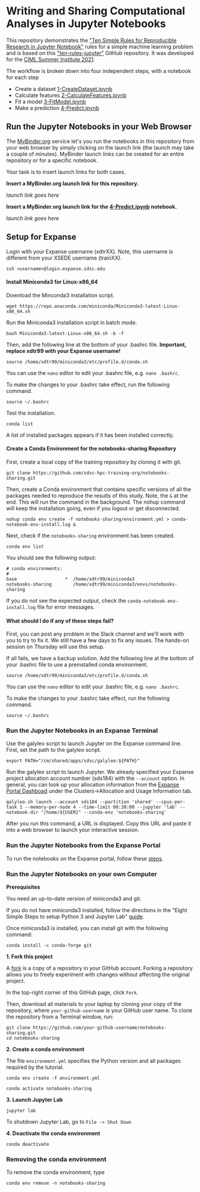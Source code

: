 # Writing and Sharing Computational Analyses in Jupyter Notebooks

This repository demonstrates the ["Ten Simple Rules for Reproducible Research in Jupyter Notebook"](https://arxiv.org/abs/1810.08055) rules for a simple machine learning problem and is based on this ["ten-rules-jupyter"](https://github.com/jupyter-guide/ten-rules-jupyter) GitHub repository. It was developed for the [CIML Summer Institute 2021](https://github.com/ciml-org/ciml-summer-institute-2021).

The workflow is broken down into four independent steps, with a notebook for each step
* Create a dataset [1-CreateDataset.ipynb](notebooks/1-CreateDataset.ipynb) 
* Calculate features [2-CalculateFeatures.ipynb](notebooks/2-CalculateFeatures.ipynb) 
* Fit a model [3-FitModel.ipynb](notebooks/3-FitModel.ipynb) 
* Make a prediction [4-Predict.ipynb](notebooks/4-Predict.ipynb) 

## Run the Jupyter Notebooks in your Web Browser

The [MyBinder.org](https://mybinder.org/) service let's you run the notebooks in this repository from your web browser by simply clicking on the launch link (the launch may take a couple of minutes). MyBinder launch links can be created for an entire repository or for a specific notebook. 

Your task is to insert launch links for both cases.

**Insert a MyBinder.org launch link for this repository.**

*launch link goes here*
 
**Insert a MyBinder.org launch link for the [4-Predict.ipynb](notebooks/4-Predict.ipynb) notebook.**

*launch link goes here*


## Setup for Expanse
Login with your Expanse username (xdtrXX). Note, this username is different from your XSEDE username (trainXX).

```
ssh <username>@login.expanse.sdsc.edu
```

#### Install Miniconda3 for Linux-x86_64
Download the Minconda3 installation script.

```
wget https://repo.anaconda.com/miniconda/Miniconda3-latest-Linux-x86_64.sh
```

Run the Miniconda3 installation script in batch mode.
```
bash Miniconda3-latest-Linux-x86_64.sh -b -f
```

Then, add the following line at the bottom of your .bashrc file. **Important, replace xdtr99 with your Expanse username!**
```
source /home/xdtr99/miniconda3/etc/profile.d/conda.sh
```

You can use the `nano` editor to edit your .bashrc file, e.g. `nano .bashrc`.

To make the changes to your .bashrc take effect, run the following command.
```
source ~/.bashrc
```

Test the installation.
```
conda list
```
A list of installed packages appears if it has been installed correctly.


#### Create a Conda Environment for the notebooks-sharing Repository
First, create a local copy of the training repository by cloning it with git.
```
git clone https://github.com/sdsc-hpc-training-org/notebooks-sharing.git
```

Then, create a Conda environment that contains specific versions of all the packages needed to reproduce the results of this study. Note, the `&` at the end. This will run the command in the background. The nohup command will keep the installation going, even if you logout or get disconnected.
```
nohup conda env create -f notebooks-sharing/environment.yml > conda-notebook-env-install.log &
```

Next, check if the `notebooks-sharing` environment has been created.
```
conda env list
```

You should see the following output:
```
# conda environments:
#
base                  *  /home/xdtr99/miniconda3
notebooks-sharing        /home/xdtr99/miniconda3/envs/notebooks-sharing
```

If you do not see the expected output, check the `conda-notebook-env-install.log` file for error messages.

#### What should I do if any of these steps fail?
First, you can post any problem in the Slack channel and we'll work with you to try to fix it. We still have a few days to fix any issues. The hands-on session on Thursday will use this setup.

If all fails, we have a backup solution. Add the following line at the bottom of your .bashrc file to use a preinstalled conda environment.
```
source /home/xdtr99/miniconda3/etc/profile.d/conda.sh
```

You can use the `nano` editor to edit your .bashrc file, e.g. `nano .bashrc`.

To make the changes to your .bashrc take effect, run the following command.
```
source ~/.bashrc
```

### Run the Jupyter Notebooks in an Expanse Terminal

Use the galyleo script to launch Jupyter on the Expanse command line. First, set the path to the galyleo script.

```
export PATH="/cm/shared/apps/sdsc/galyleo:${PATH}"
```

Run the galyleo script to launch Jupyter. We already specified your Expanse project allocation account number (sds184) with the `--account` option. In general, you can look up your allocation information from the [Expanse Portal Dashboad](https://portal.expanse.sdsc.edu) under the Clusters->Allocation and Usage Information tab.

```
galyleo.sh launch --account sds184 --partition 'shared' --cpus-per-task 1 --memory-per-node 4 --time-limit 00:30:00 --jupyter 'lab' --notebook-dir "/home/${USER}" --conda-env 'notebooks-sharing'
```

After you run this command, a URL is displayed. Copy this URL and paste it into a web browser to launch your interactive session.

### Run the Jupyter Notebooks from the Expanse Portal

To run the notebooks on the Expanse portal, follow these [steps](docs/Expanse_portal.md).

### Run the Jupyter Notebooks on your own Computer

**Prerequisites**

You need an up-to-date version of miniconda3 and git. 

If you do not have miniconda3 installed, follow the directions in the "Eight Simple Steps to setup Python 3 and Jupyter Lab" [guide](https://github.com/pwrose/python-jupyter#eight-simple-steps-to-setup-python-3-and-jupyter-lab).

Once miniconda3 is installed, you can install git with the following command:
```
conda install -c conda-forge git
```
 
**1. Fork this project**

A [fork](https://help.github.com/en/articles/fork-a-repo) is a copy of a repository in your GitHub account. Forking a repository allows you to freely experiment with changes without affecting the original project.

In the top-right corner of this GitHub page, click ```Fork```.

Then, download all materials to your laptop by cloning your copy of the repository, where ```your-github-username``` is your GitHub user name. To clone the repository from a Terminal window, run:

```
git clone https://github.com/your-github-username/notebooks-sharing.git
cd notebooks-sharing
```

**2. Create a conda environment**

The file `environment.yml` specifies the Python version and all packages required by the tutorial. 
```
conda env create -f environment.yml
```

```
conda activate notebooks-sharing
```

**3. Launch Jupyter Lab**
```
jupyter lab
```

To shutdown Jupyter Lab, go to `File -> Shut Down`

**4. Deactivate the conda environment**

```
conda deactivate
```

### Removing the conda environment

To remove the conda environment, type
```
conda env remove -n notebooks-sharing
```



